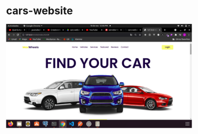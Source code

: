 # cars-website

<img src='https://github.com/Josimar-Victoria/cars-website/blob/main/image/Captura%20de%20pantalla%20de%202021-11-18%2012-05-52.png?raw=true' alt='img'/>
